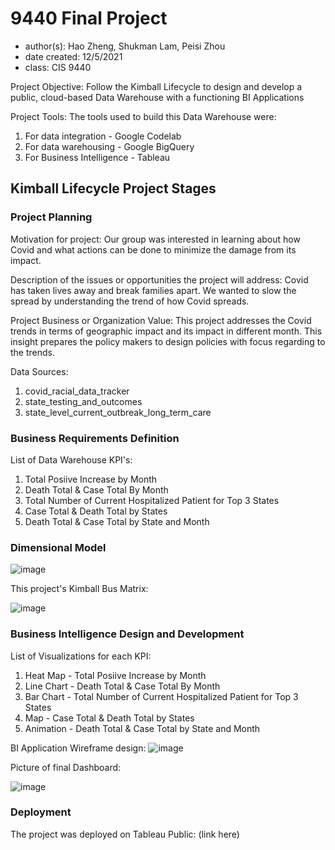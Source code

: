 # 9440 Final Project
- author(s): Hao Zheng, Shukman Lam, Peisi Zhou
- date created: 12/5/2021
- class: CIS 9440

Project Objective: Follow the Kimball Lifecycle to design and develop a public, cloud-based Data Warehouse with a functioning BI Applications

Project Tools:
The tools used to build this Data Warehouse were: 
1. For data integration - Google Codelab
2. For data warehousing - Google BigQuery
3. For Business Intelligence - Tableau

## Kimball Lifecycle Project Stages

### Project Planning

Motivation for project:
Our group was interested in learning about how Covid and what actions can be done to minimize the damage from its impact.

Description of the issues or opportunities the project will address:
Covid has taken lives away and break families apart. We wanted to slow the spread by understanding the trend of how Covid spreads.


Project Business or Organization Value:
This project addresses the Covid trends in terms of geographic impact and its impact in different month.
This insight prepares the policy makers to design policies with focus regarding to the trends.

Data Sources:
1. covid_racial_data_tracker
2. state_testing_and_outcomes
3. state_level_current_outbreak_long_term_care


### Business Requirements Definition

List of Data Warehouse KPI's:
1. Total Posiive Increase by Month
2. Death Total & Case Total By Month
3. Total Number of Current Hospitalized Patient for Top 3 States
4. Case Total & Death Total by States 
5. Death Total & Case Total by State and Month


### Dimensional Model

![image](https://user-images.githubusercontent.com/95451679/144943359-0e710331-1d10-4691-b79c-1732a6624ce9.png)


This project's Kimball Bus Matrix:


![image](https://user-images.githubusercontent.com/95451679/144943181-40affb36-3e6d-4751-8b01-5431ecbb7360.png)


### Business Intelligence Design and Development

List of Visualizations for each KPI:
1. Heat Map - Total Posiive Increase by Month
2. Line Chart - Death Total & Case Total By Month
3. Bar Chart - Total Number of Current Hospitalized Patient for Top 3 States
4. Map - Case Total & Death Total by States 
5. Animation - Death Total & Case Total by State and Month

BI Application Wireframe design:
![image](https://user-images.githubusercontent.com/95451679/144768147-4608806a-d4c6-4843-9f9f-48e66f56184d.png)

Picture of final Dashboard:

![image](https://user-images.githubusercontent.com/95451679/144768181-3ad3241b-2e17-41fd-8737-e5d546eea126.png)


### Deployment

The project was deployed on Tableau Public: (link here)

